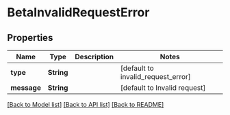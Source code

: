 # BetaInvalidRequestError
## Properties

| Name | Type | Description | Notes |
|------------ | ------------- | ------------- | -------------|
| **type** | **String** |  | [default to invalid_request_error] |
| **message** | **String** |  | [default to Invalid request] |

[[Back to Model list]](../README.md#documentation-for-models) [[Back to API list]](../README.md#documentation-for-api-endpoints) [[Back to README]](../README.md)

